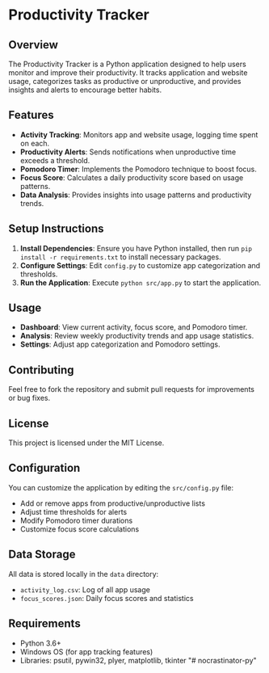 # Productivity Tracker

## Overview
The Productivity Tracker is a Python application designed to help users monitor and improve their productivity. It tracks application and website usage, categorizes tasks as productive or unproductive, and provides insights and alerts to encourage better habits.

## Features
- **Activity Tracking**: Monitors app and website usage, logging time spent on each.
- **Productivity Alerts**: Sends notifications when unproductive time exceeds a threshold.
- **Pomodoro Timer**: Implements the Pomodoro technique to boost focus.
- **Focus Score**: Calculates a daily productivity score based on usage patterns.
- **Data Analysis**: Provides insights into usage patterns and productivity trends.

## Setup Instructions
1. **Install Dependencies**: Ensure you have Python installed, then run `pip install -r requirements.txt` to install necessary packages.
2. **Configure Settings**: Edit `config.py` to customize app categorization and thresholds.
3. **Run the Application**: Execute `python src/app.py` to start the application.

## Usage
- **Dashboard**: View current activity, focus score, and Pomodoro timer.
- **Analysis**: Review weekly productivity trends and app usage statistics.
- **Settings**: Adjust app categorization and Pomodoro settings.

## Contributing
Feel free to fork the repository and submit pull requests for improvements or bug fixes.

## License
This project is licensed under the MIT License.

## Configuration

You can customize the application by editing the `src/config.py` file:

- Add or remove apps from productive/unproductive lists
- Adjust time thresholds for alerts
- Modify Pomodoro timer durations
- Customize focus score calculations

## Data Storage

All data is stored locally in the `data` directory:

- `activity_log.csv`: Log of all app usage
- `focus_scores.json`: Daily focus scores and statistics

## Requirements

- Python 3.6+
- Windows OS (for app tracking features)
- Libraries: psutil, pywin32, plyer, matplotlib, tkinter "# nocrastinator-py" 
